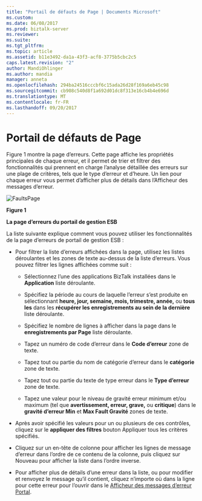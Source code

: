 ```yaml
---
title: "Portail de défauts de Page | Documents Microsoft"
ms.custom: 
ms.date: 06/08/2017
ms.prod: biztalk-server
ms.reviewer: 
ms.suite: 
ms.tgt_pltfrm: 
ms.topic: article
ms.assetid: b11e3492-da1a-43f3-acf8-3775b5cbc2c5
caps.latest.revision: "2"
author: MandiOhlinger
ms.author: mandia
manager: anneta
ms.openlocfilehash: 294ba24516cccbf6c15ada26d28f169a6eb45c98
ms.sourcegitcommit: cb908c540d8f1a692d01dc8f313e16cb4b4e696d
ms.translationtype: MT
ms.contentlocale: fr-FR
ms.lasthandoff: 09/20/2017
---
```

# <a name="portal-faults-page"></a>Portail de défauts de Page
Figure 1 montre la page d’erreurs. Cette page affiche les propriétés principales de chaque erreur, et il permet de trier et filtrer des fonctionnalités qui prennent en charge l’analyse détaillée des erreurs sur une plage de critères, tels que le type d’erreur et d’heure. Un lien pour chaque erreur vous permet d’afficher plus de détails dans l’Afficheur des messages d’erreur.  
  
 ![FaultsPage](../esb-toolkit/media/faultspage.gif "FaultsPage")  
  
 **Figure 1**  
  
 **La page d’erreurs du portail de gestion ESB**  
  
 La liste suivante explique comment vous pouvez utiliser les fonctionnalités de la page d’erreurs de portail de gestion ESB :  
  
-   Pour filtrer la liste d’erreurs affichées dans la page, utilisez les listes déroulantes et les zones de texte au-dessus de la liste d’erreurs. Vous pouvez filtrer les lignes affichées comme suit :  
  
    -   Sélectionnez l’une des applications BizTalk installées dans le **Application** liste déroulante.  
  
    -   Spécifiez la période au cours de laquelle l’erreur s’est produite en sélectionnant **heure, jour, semaine, mois, trimestre, année,** ou **tous les** dans les **récupérer les enregistrements au sein de la dernière** liste déroulante.  
  
    -   Spécifiez le nombre de lignes à afficher dans la page dans le **enregistrements par Page** liste déroulante.  
  
    -   Tapez un numéro de code d’erreur dans le **Code d’erreur** zone de texte.  
  
    -   Tapez tout ou partie du nom de catégorie d’erreur dans le **catégorie** zone de texte.  
  
    -   Tapez tout ou partie du texte de type erreur dans le **Type d’erreur** zone de texte.  
  
    -   Tapez une valeur pour le niveau de gravité erreur minimum et/ou maximum (tel que **avertissement, erreur, grave,** ou **critique**) dans le **gravité d’erreur Min** et **Max Fault Gravité** zones de texte.  
  
-   Après avoir spécifié les valeurs pour un ou plusieurs de ces contrôles, cliquez sur le **appliquer des filtres** bouton Appliquer tous les critères spécifiés.  
  
-   Cliquez sur un en-tête de colonne pour afficher les lignes de message d’erreur dans l’ordre de ce contenu de la colonne, puis cliquez sur Nouveau pour afficher la liste dans l’ordre inverse.  
  
-   Pour afficher plus de détails d’une erreur dans la liste, ou pour modifier et renvoyez le message qu’il contient, cliquez n’importe où dans la ligne pour cette erreur pour l’ouvrir dans le [Afficheur des messages d’erreur Portal](../esb-toolkit/portal-fault-message-viewer.md).